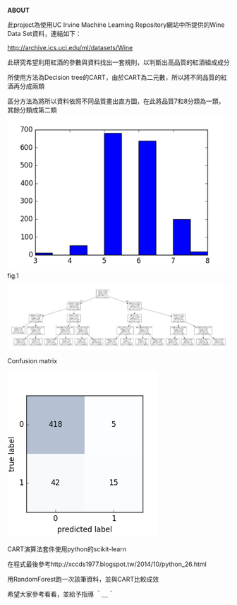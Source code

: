 **ABOUT**

此project為使用UC Irvine Machine Learning Repository網站中所提供的Wine Data Set資料，連結如下：

http://archive.ics.uci.edu/ml/datasets/Wine


此研究希望利用紅酒的參數與資料找出一套規則，以判斷出高品質的紅酒組成成分

所使用方法為Decision tree的CART，由於CART為二元數，所以將不同品質的紅酒再分成兩類

區分方法為將所以資料依照不同品質畫出直方圖，在此將品質7和8分類為一類，其餘分類成第二類
![image](https://github.com/daniellllllll/redwine_rule/blob/master/hiostogram.png)
                                    fig.1

![image](https://github.com/daniellllllll/redwine_rule/blob/master/wine-1.png)

Confusion matrix

![image](https://github.com/daniellllllll/redwine_rule/blob/master/cm.png)

CART演算法套件使用python的scikit-learn

在程式最後參考http://xccds1977.blogspot.tw/2014/10/python_26.html

用RandomForest跑一次該筆資料，並與CART比較成效
 
希望大家參考看看，並給予指導 ＾＿＾
